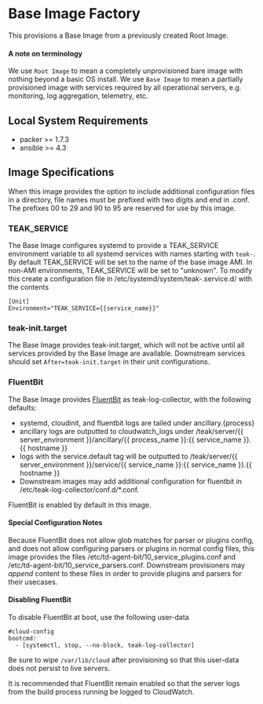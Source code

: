 # Base Image Factory

This provisions a Base Image from a previously created Root Image.

#### A note on terminology

We use `Root Image` to mean a completely unprovisioned bare image with nothing beyond a basic OS install. We use `Base Image` to mean a partially provisioned image with services required by all operational servers, e.g. monitoring, log aggregation, telemetry, etc.

## Local System Requirements
- packer >= 1.7.3
- ansible >= 4.3

## Image Specifications

When this image provides the option to include additional configuration files in a directory, file names must be prefixed with two digits and end in .conf. The prefixes 00 to 29 and 90 to 95 are reserved for use by this image.

### TEAK_SERVICE

The Base Image configures systemd to provide a TEAK_SERVICE environment variable to all systemd services with names starting with `teak-`. By default TEAK_SERVICE will be set to the name of the base image AMI. In non-AMI environments, TEAK_SERVICE will be set to "unknown". To modify this create a configuration file in /etc/systemd/system/teak-.service.d/ with the contents

```
[Unit]
Environment="TEAK_SERVICE={{service_name}}"
```

### teak-init.target

The Base Image provides teak-init.target, which will not be active until all services provided by the Base Image are available. Downstream services should set `After=teak-init.target` in their unit configurations.

### FluentBit

The Base Image provides [FluentBit](https://fluentbit.io) as teak-log-collector, with the following defaults:
- systemd, cloudinit, and fluentbit logs are tailed under ancillary.{process}
- ancillary logs are outputted to cloudwatch_logs under /teak/server/{{ server_environment }}/ancillary/{{ process_name }}:{{ service_name }}.{{ hostname }}
- logs with the service.default tag will be outputted to /teak/server/{{ server_environment }}/service/{{ service_name }}:{{ service_name }}.{{ hostname }}
- Downstream images may add additional configuration for fluentbit in /etc/teak-log-collector/conf.d/\*.conf.

FluentBit is enabled by default in this image.

#### Special Configuration Notes
Because FluentBit does not allow glob matches for parser or plugins config, and does not allow configuring parsers or plugins in normal config files, this image provides the files /etc/td-agent-bit/10_service_plugins.conf and /etc/td-agent-bit/10_service_parsers.conf. Downstream provisioners may _append_ content to these files in order to provide plugins and parsers for their usecases.

#### Disabling FluentBit
To disable FluentBit at boot, use the following user-data
```
#cloud-config
bootcmd:
  - [systemctl, stop, --no-block, teak-log-collector]
```

Be sure to wipe `/var/lib/cloud` after provisioning so that this user-data does not persist to live servers.

It is recommended that FluentBit remain enabled so that the server logs from the build process running be logged to CloudWatch.
